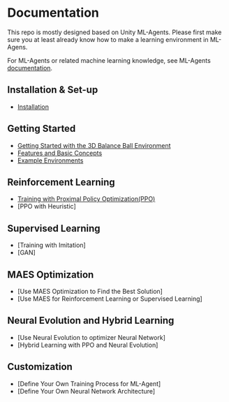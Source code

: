 # Documentation
This repo is mostly designed based on Unity ML-Agents. Please first make sure you at least already know how to make a learning environment in ML-Agens. 

For ML-Agents or related machine learning knowledge, see ML-Agents [documentation](https://github.com/Unity-Technologies/ml-agents/blob/master/docs/Readme.md). 



## Installation & Set-up
 * [Installation](Installation.md)
 
## Getting Started
 * [Getting Started with the 3D Balance Ball Environment](Getting-Started-with-Balance-Ball.md)
 * [Features and Basic Concepts](BasicConcepts.md)
 * [Example Environments](Learning-Environment-Examples.md)

## Reinforcement Learning
 * [Training with Proximal Policy Optimization(PPO)](Training-PPO.md) 
 * [PPO with Heuristic]
 
## Supervised Learning
 * [Training with Imitation]
 * [GAN]
 
## MAES Optimization
 * [Use MAES Optimization to Find the Best Solution]
 * [Use MAES for Reinforcement Learning or Supervised Learning]
 
## Neural Evolution and Hybrid Learning
 * [Use Neural Evolution to optimizer Neural Network]
 * [Hybrid Learning with PPO and Neural Evolution]
 
## Customization
 * [Define Your Own Training Process for ML-Agent]
 * [Define Your Own Neural Network Architecture]
